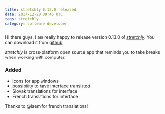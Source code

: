 ```yaml
---
title: stretchly 0.13.0 released
date: 2017-12-20 09:46 UTC
tags: stretchly
category: software developer
---
```


Hi there guys, I am really happy to release version 0.13.0 of [*stretchly*](/stretchly). You can download it from [github](https://github.com/hovancik/stretchly/releases/tag/v0.13.0).

*stretchly* is cross-platform open source app that reminds you to take breaks when working with computer.

### Added
- icons for app windows
- possibility to have interface translated
- Slovak translations for interface
- French translations for interface

Thanks to @laem for french translations!